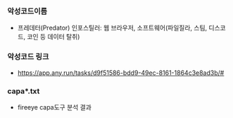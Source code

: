 ### 악성코드이름
* 프레데터(Predator) 인포스틸러: 웹 브라우저, 소프트웨어(파일질라, 스팀, 디스코드, 코인 등 데이터 탈취)

### 악성코드 링크
* https://app.any.run/tasks/d9f51586-bdd9-49ec-8161-1864c3e8ad3b/#

### capa*.txt
* fireeye capa도구 분석 결과